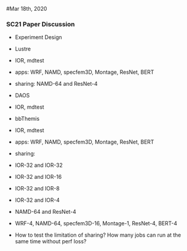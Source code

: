#Mar 18th, 2020

### SC21 Paper Discussion

- Experiment Design
 - Lustre
  - IOR, mdtest
  - apps: WRF, NAMD, specfem3D, Montage, ResNet, BERT
  - sharing: NAMD-64 and ResNet-4

 - DAOS
  - IOR, mdtest

 - bbThemis
  - IOR, mdtest
  - apps: WRF, NAMD, specfem3D, Montage, ResNet, BERT
  - sharing: 
   - IOR-32 and IOR-32
   - IOR-32 and IOR-16
   - IOR-32 and IOR-8
   - IOR-32 and IOR-4
   - NAMD-64 and ResNet-4
   - WRF-4, NAMD-64, specfem3D-16, Montage-1, ResNet-4, BERT-4
   - How to test the limitation of sharing? How many jobs can run at the same time without perf loss?